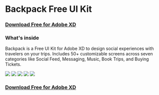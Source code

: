 # Backpack Free UI Kit
### [Download Free for Adobe XD](http://bit.ly/2RovNKL)
### What's inside
Backpack is a Free UI Kit for Adobe XD to design social experiences with travelers on your trips. Includes 50+ customizable screens across seven categories like Social Feed, Messaging, Music, Book Trips, and Buying Tickets.

<a>
  <img src="https://mir-s3-cdn-cf.behance.net/project_modules/1400/b96f6869411833.5b80137ab6105.png" width="" />
</a>

<a>
  <img src="https://mir-s3-cdn-cf.behance.net/project_modules/1400/3b4afd69411833.5b924a81ad561.png" width="" />
</a>

<a>
  <img src="https://mir-s3-cdn-cf.behance.net/project_modules/1400/d5a0b369411833.5b823d4a44300.png" width="" />
</a>

<a>
  <img src="https://mir-s3-cdn-cf.behance.net/project_modules/1400/125b7169411833.5b81543d7491c.png" width="" />
</a>

<a>
  <img src="https://mir-s3-cdn-cf.behance.net/project_modules/1400/62076269411833.5b825729976e4.png" width="" />
</a>

### [Download Free for Adobe XD](http://bit.ly/2RovNKL)
